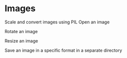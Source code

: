 # Images
Scale and convert images using PIL
Open an image

Rotate an image

Resize an image

Save an image in a specific format in a separate directory 
